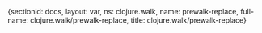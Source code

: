 {sectionid: docs, layout: var, ns: clojure.walk, name: prewalk-replace, full-name: clojure.walk/prewalk-replace,
  title: clojure.walk/prewalk-replace}
